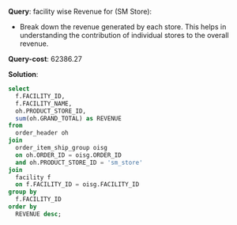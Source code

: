 **Query**: facility wise Revenue for (SM Store): 
  - Break down the revenue generated by each store. This helps in understanding the contribution of individual stores to the overall revenue.

**Query-cost**: 62386.27

**Solution**:
```sql
select
  f.FACILITY_ID,                         
  f.FACILITY_NAME,
  oh.PRODUCT_STORE_ID,
  sum(oh.GRAND_TOTAL) as REVENUE           
from    
  order_header oh
join
  order_item_ship_group oisg  
  on oh.ORDER_ID = oisg.ORDER_ID
  and oh.PRODUCT_STORE_ID = 'sm_store'
join
  facility f 
  on f.FACILITY_ID = oisg.FACILITY_ID 
group by 
  f.FACILITY_ID 
order by 
  REVENUE desc;
 
 
